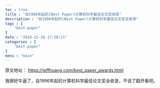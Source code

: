 ```yaml
---
toc : true
title : "自1996年起的(Best Paper)计算机科学最佳论文奖收录"
description : "自1996年起的(Best Paper)计算机科学最佳论文奖全收录"
tags : [
	"best-paper"
]
date : "2018-12-28 17:38:21"
categories : [
    "best-paper"
]
menu : "main"
---
```


原文地址： https://jeffhuang.com/best_paper_awards.html

我擦好牛逼了，自1996年起的计算机科学最佳论文奖全收录，不说了戳开看吧。